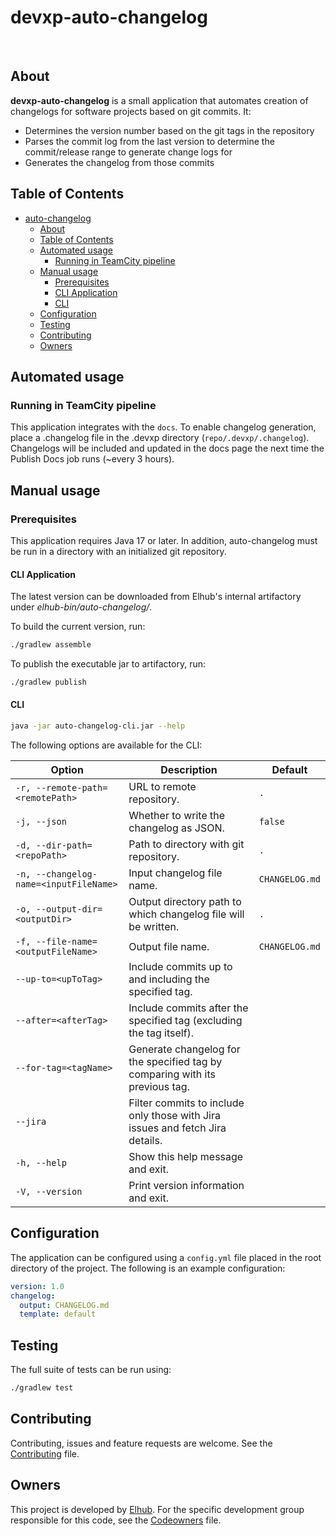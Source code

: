 # devxp-auto-changelog

[<img src="https://img.shields.io/badge/repo-github-blue" alt="">](https://github.com/elhub/devxp-auto-changelog)
[<img src="https://img.shields.io/badge/issues-jira-orange" alt="">](
https://jira.elhub.cloud/issues/?jql=project%20%3D%20%22Team%20Dev%22%20AND%20component%20%3D%20devxp-auto-changelog%20AND%20status%20!%3D%20Done)
[<img src="https://teamcity.elhub.cloud/app/rest/builds/buildType:(id:DevXp_DevXpAutoChangelog_PublishDocs)/statusIcon" alt="">](
https://teamcity.elhub.cloud/project/DevXp_DevXpAutoChangelog?mode=builds#all-projects)

## About

**devxp-auto-changelog** is a small application that automates creation of changelogs for software projects based on git commits. It:

* Determines the version number based on the git tags in the repository
* Parses the commit log from the last version to determine the commit/release range to generate change logs for
* Generates the changelog from those commits

## Table of Contents

- [auto-changelog](#auto-changelog)
  - [About](#about)
  - [Table of Contents](#table-of-contents)
  - [Automated usage](#automated-usage)
    - [Running in TeamCity pipeline](#running-in-teamcity-pipeline)
  - [Manual usage](#manual-usage)
    - [Prerequisites](#prerequisites)
    - [CLI Application](#cli-application)
    - [CLI](#cli)
  - [Configuration](#configuration)
  - [Testing](#testing)
  - [Contributing](#contributing)
  - [Owners](#owners)

## Automated usage

### Running in TeamCity pipeline

This application integrates with the `docs`. To enable changelog generation, place a .changelog file in the .devxp directory
(`repo/.devxp/.changelog`). Changelogs will be included and updated in the docs page the next time the Publish Docs job
runs (~every 3 hours).

## Manual usage

### Prerequisites

This application requires Java 17 or later. In addition, auto-changelog must be run in a directory with an initialized git repository.

#### CLI Application

The latest version can be downloaded from Elhub's internal artifactory under _elhub-bin/auto-changelog/_.

To build the current version, run:

```sh
./gradlew assemble
```

To publish the executable jar to artifactory, run:

```sh
./gradlew publish
```

#### CLI

```sh
java -jar auto-changelog-cli.jar --help
```

The following options are available for the CLI:

| Option                        | Description                                                                 | Default          |
|-------------------------------|-----------------------------------------------------------------------------|------------------|
| `-r, --remote-path=<remotePath>` | URL to remote repository.                                                  | `.`              |
| `-j, --json`                  | Whether to write the changelog as JSON.                                     | `false`          |
| `-d, --dir-path=<repoPath>`   | Path to directory with git repository.                                      | `.`              |
| `-n, --changelog-name=<inputFileName>` | Input changelog file name.                                              | `CHANGELOG.md`   |
| `-o, --output-dir=<outputDir>`| Output directory path to which changelog file will be written.              | `.`              |
| `-f, --file-name=<outputFileName>` | Output file name.                                                         | `CHANGELOG.md`   |
| `--up-to=<upToTag>`           | Include commits up to and including the specified tag.                      |                  |
| `--after=<afterTag>`          | Include commits after the specified tag (excluding the tag itself).         |                  |
| `--for-tag=<tagName>`         | Generate changelog for the specified tag by comparing with its previous tag.| |
| `--jira`                      | Filter commits to include only those with Jira issues and fetch Jira details. |                  |
| `-h, --help`                  | Show this help message and exit.                                            |                  |
| `-V, --version`               | Print version information and exit.                                         |                  |

## Configuration

The application can be configured using a `config.yml` file placed in the root directory of the project. The following is an example configuration:

```yaml
version: 1.0
changelog:
  output: CHANGELOG.md
  template: default
```

## Testing

The full suite of tests can be run using:

```sh
./gradlew test
```

## Contributing

Contributing, issues and feature requests are welcome. See the [Contributing](
https://github.com/elhub/devxp-auto-changelog/blob/main/.github/CONTRIBUTING) file.

## Owners

This project is developed by [Elhub](https://www.elhub.no). For the specific development group responsible for this
code, see the [Codeowners](
https://github.com/elhub/devxp-auto-changelog/blob/main/.github/CODEOWNERS) file.
